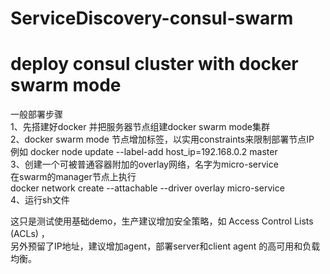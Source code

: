 # ServiceDiscovery-consul-swarm
# deploy consul cluster with docker swarm mode
一般部署步骤  
1、先搭建好docker 并把服务器节点组建docker swarm mode集群  
2、docker swarm mode 节点增加标签，以实用constraints来限制部署节点IP  
例如 docker node update --label-add host_ip=192.168.0.2 master  
3、创建一个可被普通容器附加的overlay网络，名字为micro-service    
在swarm的manager节点上执行  
docker network create --attachable --driver overlay micro-service  
4、运行sh文件  
  
这只是测试使用基础demo，生产建议增加安全策略，如 Access Control Lists (ACLs) ，  
另外预留了IP地址，建议增加agent，部署server和client agent 的高可用和负载均衡。   
